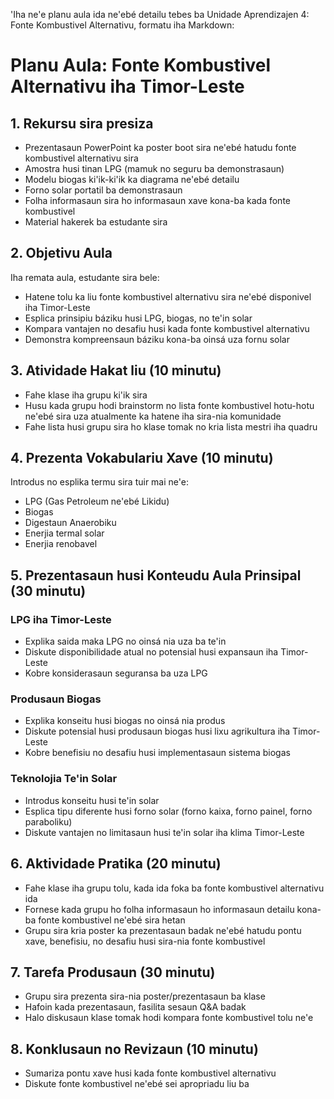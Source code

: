 'Iha ne'e planu aula ida ne'ebé detailu tebes ba Unidade Aprendizajen 4: Fonte Kombustivel Alternativu, formatu iha Markdown:

# Planu Aula: Fonte Kombustivel Alternativu iha Timor-Leste

## 1. Rekursu sira presiza

- Prezentasaun PowerPoint ka poster boot sira ne'ebé hatudu fonte kombustivel alternativu sira
- Amostra husi tinan LPG (mamuk no seguru ba demonstrasaun)
- Modelu biogas ki'ik-ki'ik ka diagrama ne'ebé detailu
- Forno solar portatil ba demonstrasaun
- Folha informasaun sira ho informasaun xave kona-ba kada fonte kombustivel
- Material hakerek ba estudante sira

## 2. Objetivu Aula

Iha remata aula, estudante sira bele:
- Hatene tolu ka liu fonte kombustivel alternativu sira ne'ebé disponivel iha Timor-Leste
- Esplica prinsipiu báziku husi LPG, biogas, no te'in solar
- Kompara vantajen no desafiu husi kada fonte kombustivel alternativu
- Demonstra kompreensaun báziku kona-ba oinsá uza fornu solar

## 3. Atividade Hakat liu (10 minutu)

- Fahe klase iha grupu ki'ik sira
- Husu kada grupu hodi brainstorm no lista fonte kombustivel hotu-hotu ne'ebé sira uza atualmente ka hatene iha sira-nia komunidade
- Fahe lista husi grupu sira ho klase tomak no kria lista mestri iha quadru

## 4. Prezenta Vokabulariu Xave (10 minutu)

Introdus no esplika termu sira tuir mai ne'e:
- LPG (Gas Petroleum ne'ebé Likidu)
- Biogas
- Digestaun Anaerobiku
- Enerjia termal solar
- Enerjia renobavel

## 5. Prezentasaun husi Konteudu Aula Prinsipal (30 minutu)

### LPG iha Timor-Leste
- Explika saida maka LPG no oinsá nia uza ba te'in
- Diskute disponibilidade atual no potensial husi expansaun iha Timor-Leste
- Kobre konsiderasaun seguransa ba uza LPG

### Produsaun Biogas
- Explika konseitu husi biogas no oinsá nia produs
- Diskute potensial husi produsaun biogas husi lixu agrikultura iha Timor-Leste
- Kobre benefisiu no desafiu husi implementasaun sistema biogas

### Teknolojia Te'in Solar
- Introdus konseitu husi te'in solar
- Esplica tipu diferente husi forno solar (forno kaixa, forno painel, forno paraboliku)
- Diskute vantajen no limitasaun husi te'in solar iha klima Timor-Leste

## 6. Aktividade Pratika (20 minutu)

- Fahe klase iha grupu tolu, kada ida foka ba fonte kombustivel alternativu ida
- Fornese kada grupu ho folha informasaun ho informasaun detailu kona-ba fonte kombustivel ne'ebé sira hetan
- Grupu sira kria poster ka prezentasaun badak ne'ebé hatudu pontu xave, benefisiu, no desafiu husi sira-nia fonte kombustivel

## 7. Tarefa Produsaun (30 minutu)

- Grupu sira prezenta sira-nia poster/prezentasaun ba klase
- Hafoin kada prezentasaun, fasilita sesaun Q&A badak
- Halo diskusaun klase tomak hodi kompara fonte kombustivel tolu ne'e

## 8. Konklusaun no Revizaun (10 minutu)

- Sumariza pontu xave husi kada fonte kombustivel alternativu
- Diskute fonte kombustivel ne'ebé sei apropriadu liu ba